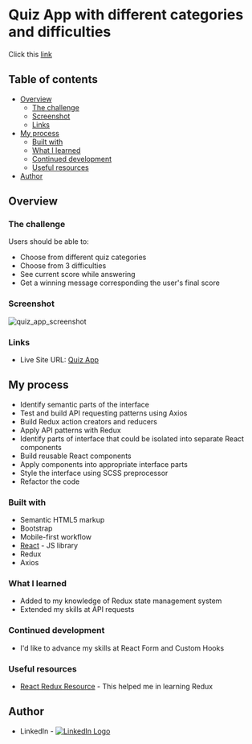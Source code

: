 # Quiz App with different categories and difficulties

Click this [link](https://quiz-react-redux.netlify.app)

## Table of contents

- [Overview](#overview)
  - [The challenge](#the-challenge)
  - [Screenshot](#screenshot)
  - [Links](#links)
- [My process](#my-process)
  - [Built with](#built-with)
  - [What I learned](#what-i-learned)
  - [Continued development](#continued-development)
  - [Useful resources](#useful-resources)
- [Author](#author)

## Overview

### The challenge

Users should be able to:

- Choose from different quiz categories
- Choose from 3 difficulties
- See current score while answering
- Get a winning message corresponding the user's final score

### Screenshot

![quiz_app_screenshot](https://user-images.githubusercontent.com/101958139/190837677-12f76965-0047-42f2-8cf2-ee9a97f43281.png)

### Links

- Live Site URL: [Quiz App](https://quiz-react-redux.netlify.app)

## My process

- Identify semantic parts of the interface
- Test and build API requesting patterns using Axios
- Build Redux action creators and reducers
- Apply API patterns with Redux
- Identify parts of interface that could be isolated into separate React components
- Build reusable React components
- Apply components into appropriate interface parts
- Style the interface using SCSS preprocessor
- Refactor the code

### Built with

- Semantic HTML5 markup
- Bootstrap
- Mobile-first workflow
- [React](https://reactjs.org/) - JS library
- Redux
- Axios

### What I learned

- Added to my knowledge of Redux state management system
- Extended my skills at API requests

### Continued development

- I'd like to advance my skills at React Form and Custom Hooks

### Useful resources

- [React Redux Resource](https://react-redux.js.org/) - This helped me in learning Redux


## Author

- LinkedIn - <a href="https://www.linkedin.com/in/vadim-fthv/">![LinkedIn Logo](https://user-images.githubusercontent.com/101958139/189750228-d0c111e2-6d7f-4fe7-8bb2-dbc13b28991e.png "LinkedIn")
</a>
